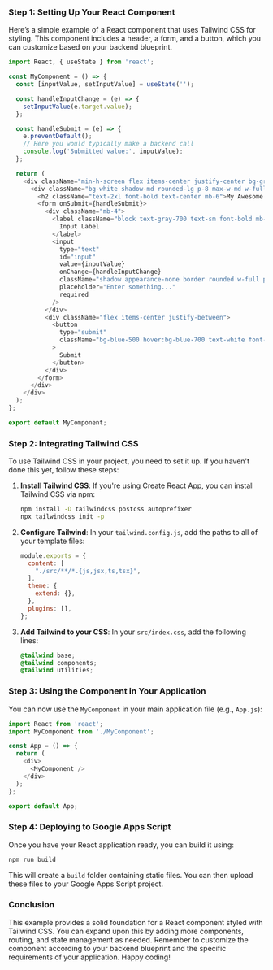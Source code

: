 ### Step 1: Setting Up Your React Component

Here’s a simple example of a React component that uses Tailwind CSS for styling. This component includes a header, a form, and a button, which you can customize based on your backend blueprint.

```javascript
import React, { useState } from 'react';

const MyComponent = () => {
  const [inputValue, setInputValue] = useState('');

  const handleInputChange = (e) => {
    setInputValue(e.target.value);
  };

  const handleSubmit = (e) => {
    e.preventDefault();
    // Here you would typically make a backend call
    console.log('Submitted value:', inputValue);
  };

  return (
    <div className="min-h-screen flex items-center justify-center bg-gray-100">
      <div className="bg-white shadow-md rounded-lg p-8 max-w-md w-full">
        <h2 className="text-2xl font-bold text-center mb-6">My Awesome Form</h2>
        <form onSubmit={handleSubmit}>
          <div className="mb-4">
            <label className="block text-gray-700 text-sm font-bold mb-2" htmlFor="input">
              Input Label
            </label>
            <input
              type="text"
              id="input"
              value={inputValue}
              onChange={handleInputChange}
              className="shadow appearance-none border rounded w-full py-2 px-3 text-gray-700 leading-tight focus:outline-none focus:shadow-outline"
              placeholder="Enter something..."
              required
            />
          </div>
          <div className="flex items-center justify-between">
            <button
              type="submit"
              className="bg-blue-500 hover:bg-blue-700 text-white font-bold py-2 px-4 rounded focus:outline-none focus:shadow-outline"
            >
              Submit
            </button>
          </div>
        </form>
      </div>
    </div>
  );
};

export default MyComponent;
```

### Step 2: Integrating Tailwind CSS

To use Tailwind CSS in your project, you need to set it up. If you haven't done this yet, follow these steps:

1. **Install Tailwind CSS**: If you're using Create React App, you can install Tailwind CSS via npm:

   ```bash
   npm install -D tailwindcss postcss autoprefixer
   npx tailwindcss init -p
   ```

2. **Configure Tailwind**: In your `tailwind.config.js`, add the paths to all of your template files:

   ```javascript
   module.exports = {
     content: [
       "./src/**/*.{js,jsx,ts,tsx}",
     ],
     theme: {
       extend: {},
     },
     plugins: [],
   };
   ```

3. **Add Tailwind to your CSS**: In your `src/index.css`, add the following lines:

   ```css
   @tailwind base;
   @tailwind components;
   @tailwind utilities;
   ```

### Step 3: Using the Component in Your Application

You can now use the `MyComponent` in your main application file (e.g., `App.js`):

```javascript
import React from 'react';
import MyComponent from './MyComponent';

const App = () => {
  return (
    <div>
      <MyComponent />
    </div>
  );
};

export default App;
```

### Step 4: Deploying to Google Apps Script

Once you have your React application ready, you can build it using:

```bash
npm run build
```

This will create a `build` folder containing static files. You can then upload these files to your Google Apps Script project.

### Conclusion

This example provides a solid foundation for a React component styled with Tailwind CSS. You can expand upon this by adding more components, routing, and state management as needed. Remember to customize the component according to your backend blueprint and the specific requirements of your application. Happy coding!